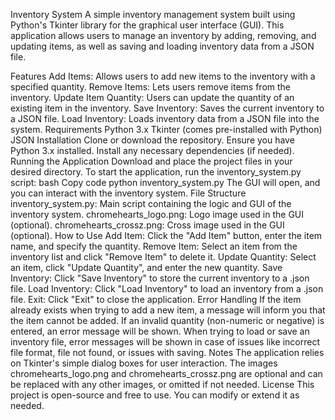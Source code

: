Inventory System
A simple inventory management system built using Python's Tkinter library for the graphical user interface (GUI). This application allows users to manage an inventory by adding, removing, and updating items, as well as saving and loading inventory data from a JSON file.

Features
Add Items: Allows users to add new items to the inventory with a specified quantity.
Remove Items: Lets users remove items from the inventory.
Update Item Quantity: Users can update the quantity of an existing item in the inventory.
Save Inventory: Saves the current inventory to a JSON file.
Load Inventory: Loads inventory data from a JSON file into the system.
Requirements
Python 3.x
Tkinter (comes pre-installed with Python)
JSON
Installation
Clone or download the repository.
Ensure you have Python 3.x installed.
Install any necessary dependencies (if needed).
Running the Application
Download and place the project files in your desired directory.
To start the application, run the inventory_system.py script:
bash
Copy code
python inventory_system.py
The GUI will open, and you can interact with the inventory system.
File Structure
inventory_system.py: Main script containing the logic and GUI of the inventory system.
chromehearts_logo.png: Logo image used in the GUI (optional).
chromehearts_crossz.png: Cross image used in the GUI (optional).
How to Use
Add Item: Click the "Add Item" button, enter the item name, and specify the quantity.
Remove Item: Select an item from the inventory list and click "Remove Item" to delete it.
Update Quantity: Select an item, click "Update Quantity", and enter the new quantity.
Save Inventory: Click "Save Inventory" to store the current inventory to a .json file.
Load Inventory: Click "Load Inventory" to load an inventory from a .json file.
Exit: Click "Exit" to close the application.
Error Handling
If the item already exists when trying to add a new item, a message will inform you that the item cannot be added.
If an invalid quantity (non-numeric or negative) is entered, an error message will be shown.
When trying to load or save an inventory file, error messages will be shown in case of issues like incorrect file format, file not found, or issues with saving.
Notes
The application relies on Tkinter's simple dialog boxes for user interaction.
The images chromehearts_logo.png and chromehearts_crossz.png are optional and can be replaced with any other images, or omitted if not needed.
License
This project is open-source and free to use. You can modify or extend it as needed.
